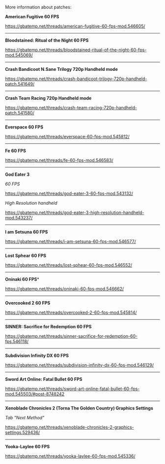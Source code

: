 More information about patches:

**American Fugitive 60 FPS**

https://gbatemp.net/threads/american-fugitive-60-fps-mod.546605/

---

**Bloodstained: Ritual of the Night 60 FPS**

https://gbatemp.net/threads/bloodstained-ritual-of-the-night-60-fps-mod.545069/

---

**Crash Bandicoot N.Sane Trilogy 720p Handheld mode**

https://gbatemp.net/threads/crash-bandicoot-trilogy-720p-handheld-patch.541649/

---

**Crash Team Racing 720p Handheld mode**

https://gbatemp.net/threads/crash-team-racing-720p-handheld-patch.541580/

---

**Everspace 60 FPS**

https://gbatemp.net/threads/everspace-60-fps-mod.545812/

---

**Fe 60 FPS**

https://gbatemp.net/threads/fe-60-fps-mod.546583/

---

**God Eater 3**

_60 FPS_

https://gbatemp.net/threads/god-eater-3-60-fps-mod.543132/

_High Resolution handheld_

https://gbatemp.net/threads/god-eater-3-high-resolution-handheld-mod.543237/

---

**I am Setsuna 60 FPS**

https://gbatemp.net/threads/i-am-setsuna-60-fps-mod.546577/

---

**Lost Sphear 60 FPS**

https://gbatemp.net/threads/lost-sphear-60-fps-mod.546552/

---

**Oninaki 60 FPS***

https://gbatemp.net/threads/oninaki-60-fps-mod.546662/

---

**Overcooked 2 60 FPS**

https://gbatemp.net/threads/overcooked-2-60-fps-mod.545814/

---

**SINNER: Sacrifice for Redemption 60 FPS**

https://gbatemp.net/threads/sinner-sacrifice-for-redemption-60-fps.546118/

---

**Subdivision Infinity DX 60 FPS**

https://gbatemp.net/threads/subdivision-infinity-dx-60-fps-mod.546129/

---

**Sword Art Online: Fatal Bullet 60 FPS**

https://gbatemp.net/threads/sword-art-online-fatal-bullet-60-fps-mod.545503/#post-8748242

---

**Xenoblade Chronicles 2 (Torna The Golden Country) Graphics Settings**

_Tab "Next Method"_

https://gbatemp.net/threads/xenoblade-chronicles-2-graphics-settings.529436/

---

**Yooka-Laylee 60 FPS**

https://gbatemp.net/threads/yooka-laylee-60-fps-mod.545336/
